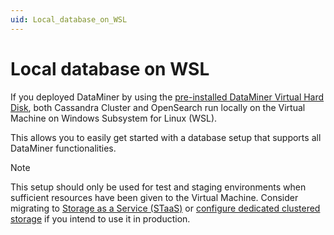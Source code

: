 ```yaml
---
uid: Local_database_on_WSL
---
```


# Local database on WSL

If you deployed DataMiner by using the [pre-installed DataMiner Virtual Hard Disk](xref:Using_a_pre_installed_DataMiner_VHDX), both Cassandra Cluster and OpenSearch run locally on the Virtual Machine on Windows Subsystem for Linux (WSL).

This allows you to easily get started with a database setup that supports all DataMiner functionalities.

> [!NOTE]
> This setup should only be used for test and staging environments when sufficient resources have been given to the Virtual Machine. Consider migrating to [Storage as a Service (STaaS)](xref:STaaS) or [configure dedicated clustered storage](xref:Configuring_dedicated_clustered_storage) if you intend to use it in production.
